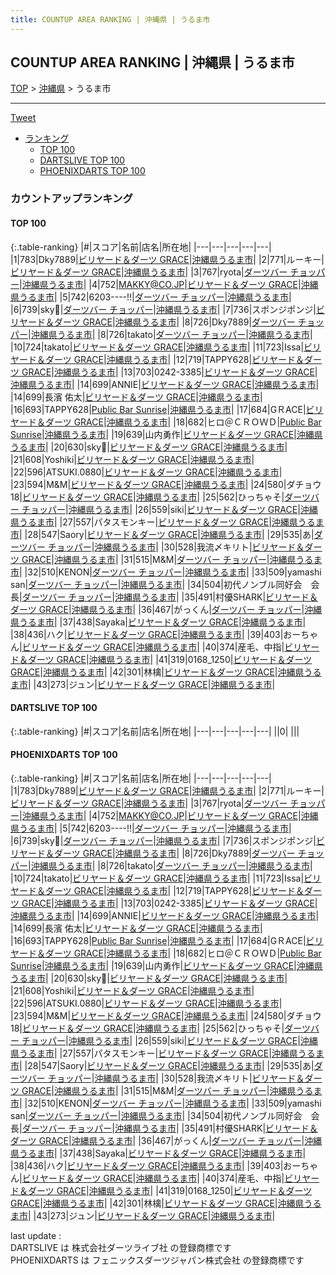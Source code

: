 ```yaml
---
title: COUNTUP AREA RANKING | 沖縄県 | うるま市
---
```

## COUNTUP AREA RANKING | 沖縄県 | うるま市

[TOP](/darts/rank/) > [沖縄県](/darts/rank/沖縄県/) > うるま市

___

<a href="https://twitter.com/share?ref_src=twsrc%5Etfw" data-text="COUNTUP AREA RANKING | 沖縄県うるま市" class="twitter-share-button" data-hashtags="DARTSLIVE,PHOENIXDARTS,darts,ダーツ" data-show-count="false">Tweet</a>

* [ランキング](#カウントアップランキング)
    * [TOP 100](#top-100)
    * [DARTSLIVE TOP 100](#dartslive-top-100)
    * [PHOENIXDARTS TOP 100](#phoenixdarts-top-100)

### カウントアップランキング

#### TOP 100



{:.table-ranking}
|#|スコア|名前|店名|所在地|
|---|---|---|---|---|
|1|783|<span class="rank-name-pd">Dky7889</span>|<a href="https://vs.phoenixdarts.com/jp/shop/shopDetailInfo/s_62485?s_seq=62485">ビリヤード＆ダーツ GRACE</a>|<a href="/darts/rank/沖縄県/うるま市">沖縄県うるま市</a>|
|2|771|<span class="rank-name-pd">ルーキー</span>|<a href="https://vs.phoenixdarts.com/jp/shop/shopDetailInfo/s_62485?s_seq=62485">ビリヤード＆ダーツ GRACE</a>|<a href="/darts/rank/沖縄県/うるま市">沖縄県うるま市</a>|
|3|767|<span class="rank-name-pd">ryota</span>|<a href="https://vs.phoenixdarts.com/jp/shop/shopDetailInfo/s_8672?s_seq=8672">ダーツバー チョッパー</a>|<a href="/darts/rank/沖縄県/うるま市">沖縄県うるま市</a>|
|4|752|<span class="rank-name-pd">MAKKY@CO.JP</span>|<a href="https://vs.phoenixdarts.com/jp/shop/shopDetailInfo/s_62485?s_seq=62485">ビリヤード＆ダーツ GRACE</a>|<a href="/darts/rank/沖縄県/うるま市">沖縄県うるま市</a>|
|5|742|<span class="rank-name-pd">6203----!!</span>|<a href="https://vs.phoenixdarts.com/jp/shop/shopDetailInfo/s_8672?s_seq=8672">ダーツバー チョッパー</a>|<a href="/darts/rank/沖縄県/うるま市">沖縄県うるま市</a>|
|6|739|<span class="rank-name-pd">sky🦊</span>|<a href="https://vs.phoenixdarts.com/jp/shop/shopDetailInfo/s_8672?s_seq=8672">ダーツバー チョッパー</a>|<a href="/darts/rank/沖縄県/うるま市">沖縄県うるま市</a>|
|7|736|<span class="rank-name-pd">スポンジポンジ</span>|<a href="https://vs.phoenixdarts.com/jp/shop/shopDetailInfo/s_62485?s_seq=62485">ビリヤード＆ダーツ GRACE</a>|<a href="/darts/rank/沖縄県/うるま市">沖縄県うるま市</a>|
|8|726|<span class="rank-name-pd">Dky7889</span>|<a href="https://vs.phoenixdarts.com/jp/shop/shopDetailInfo/s_8672?s_seq=8672">ダーツバー チョッパー</a>|<a href="/darts/rank/沖縄県/うるま市">沖縄県うるま市</a>|
|8|726|<span class="rank-name-pd">takato</span>|<a href="https://vs.phoenixdarts.com/jp/shop/shopDetailInfo/s_8672?s_seq=8672">ダーツバー チョッパー</a>|<a href="/darts/rank/沖縄県/うるま市">沖縄県うるま市</a>|
|10|724|<span class="rank-name-pd">takato</span>|<a href="https://vs.phoenixdarts.com/jp/shop/shopDetailInfo/s_62485?s_seq=62485">ビリヤード＆ダーツ GRACE</a>|<a href="/darts/rank/沖縄県/うるま市">沖縄県うるま市</a>|
|11|723|<span class="rank-name-pd">Issa</span>|<a href="https://vs.phoenixdarts.com/jp/shop/shopDetailInfo/s_62485?s_seq=62485">ビリヤード＆ダーツ GRACE</a>|<a href="/darts/rank/沖縄県/うるま市">沖縄県うるま市</a>|
|12|719|<span class="rank-name-pd">TAPPY628</span>|<a href="https://vs.phoenixdarts.com/jp/shop/shopDetailInfo/s_62485?s_seq=62485">ビリヤード＆ダーツ GRACE</a>|<a href="/darts/rank/沖縄県/うるま市">沖縄県うるま市</a>|
|13|703|<span class="rank-name-pd">0242-3385</span>|<a href="https://vs.phoenixdarts.com/jp/shop/shopDetailInfo/s_62485?s_seq=62485">ビリヤード＆ダーツ GRACE</a>|<a href="/darts/rank/沖縄県/うるま市">沖縄県うるま市</a>|
|14|699|<span class="rank-name-pd">ANNIE</span>|<a href="https://vs.phoenixdarts.com/jp/shop/shopDetailInfo/s_62485?s_seq=62485">ビリヤード＆ダーツ GRACE</a>|<a href="/darts/rank/沖縄県/うるま市">沖縄県うるま市</a>|
|14|699|<span class="rank-name-pd">長濱 佑太</span>|<a href="https://vs.phoenixdarts.com/jp/shop/shopDetailInfo/s_62485?s_seq=62485">ビリヤード＆ダーツ GRACE</a>|<a href="/darts/rank/沖縄県/うるま市">沖縄県うるま市</a>|
|16|693|<span class="rank-name-pd">TAPPY628</span>|<a href="https://vs.phoenixdarts.com/jp/shop/shopDetailInfo/s_89941?s_seq=89941">Public Bar Sunrise</a>|<a href="/darts/rank/沖縄県/うるま市">沖縄県うるま市</a>|
|17|684|<span class="rank-name-pd">GＲACE</span>|<a href="https://vs.phoenixdarts.com/jp/shop/shopDetailInfo/s_62485?s_seq=62485">ビリヤード＆ダーツ GRACE</a>|<a href="/darts/rank/沖縄県/うるま市">沖縄県うるま市</a>|
|18|682|<span class="rank-name-pd">ヒロ＠ＣＲＯＷＤ</span>|<a href="https://vs.phoenixdarts.com/jp/shop/shopDetailInfo/s_89941?s_seq=89941">Public Bar Sunrise</a>|<a href="/darts/rank/沖縄県/うるま市">沖縄県うるま市</a>|
|19|639|<span class="rank-name-pd">山内勇作</span>|<a href="https://vs.phoenixdarts.com/jp/shop/shopDetailInfo/s_62485?s_seq=62485">ビリヤード＆ダーツ GRACE</a>|<a href="/darts/rank/沖縄県/うるま市">沖縄県うるま市</a>|
|20|630|<span class="rank-name-pd">sky🦊</span>|<a href="https://vs.phoenixdarts.com/jp/shop/shopDetailInfo/s_62485?s_seq=62485">ビリヤード＆ダーツ GRACE</a>|<a href="/darts/rank/沖縄県/うるま市">沖縄県うるま市</a>|
|21|608|<span class="rank-name-pd">Yoshiki</span>|<a href="https://vs.phoenixdarts.com/jp/shop/shopDetailInfo/s_62485?s_seq=62485">ビリヤード＆ダーツ GRACE</a>|<a href="/darts/rank/沖縄県/うるま市">沖縄県うるま市</a>|
|22|596|<span class="rank-name-pd">ATSUKI.0880</span>|<a href="https://vs.phoenixdarts.com/jp/shop/shopDetailInfo/s_62485?s_seq=62485">ビリヤード＆ダーツ GRACE</a>|<a href="/darts/rank/沖縄県/うるま市">沖縄県うるま市</a>|
|23|594|<span class="rank-name-pd">M&amp;M</span>|<a href="https://vs.phoenixdarts.com/jp/shop/shopDetailInfo/s_62485?s_seq=62485">ビリヤード＆ダーツ GRACE</a>|<a href="/darts/rank/沖縄県/うるま市">沖縄県うるま市</a>|
|24|580|<span class="rank-name-pd">ダチョウ18</span>|<a href="https://vs.phoenixdarts.com/jp/shop/shopDetailInfo/s_62485?s_seq=62485">ビリヤード＆ダーツ GRACE</a>|<a href="/darts/rank/沖縄県/うるま市">沖縄県うるま市</a>|
|25|562|<span class="rank-name-pd">ひっちゃそ</span>|<a href="https://vs.phoenixdarts.com/jp/shop/shopDetailInfo/s_8672?s_seq=8672">ダーツバー チョッパー</a>|<a href="/darts/rank/沖縄県/うるま市">沖縄県うるま市</a>|
|26|559|<span class="rank-name-pd">siki</span>|<a href="https://vs.phoenixdarts.com/jp/shop/shopDetailInfo/s_62485?s_seq=62485">ビリヤード＆ダーツ GRACE</a>|<a href="/darts/rank/沖縄県/うるま市">沖縄県うるま市</a>|
|27|557|<span class="rank-name-pd">パタスモンキー</span>|<a href="https://vs.phoenixdarts.com/jp/shop/shopDetailInfo/s_62485?s_seq=62485">ビリヤード＆ダーツ GRACE</a>|<a href="/darts/rank/沖縄県/うるま市">沖縄県うるま市</a>|
|28|547|<span class="rank-name-pd">Saory</span>|<a href="https://vs.phoenixdarts.com/jp/shop/shopDetailInfo/s_62485?s_seq=62485">ビリヤード＆ダーツ GRACE</a>|<a href="/darts/rank/沖縄県/うるま市">沖縄県うるま市</a>|
|29|535|<span class="rank-name-pd">あ</span>|<a href="https://vs.phoenixdarts.com/jp/shop/shopDetailInfo/s_8672?s_seq=8672">ダーツバー チョッパー</a>|<a href="/darts/rank/沖縄県/うるま市">沖縄県うるま市</a>|
|30|528|<span class="rank-name-pd">我流〆キリト</span>|<a href="https://vs.phoenixdarts.com/jp/shop/shopDetailInfo/s_62485?s_seq=62485">ビリヤード＆ダーツ GRACE</a>|<a href="/darts/rank/沖縄県/うるま市">沖縄県うるま市</a>|
|31|515|<span class="rank-name-pd">M&amp;M</span>|<a href="https://vs.phoenixdarts.com/jp/shop/shopDetailInfo/s_8672?s_seq=8672">ダーツバー チョッパー</a>|<a href="/darts/rank/沖縄県/うるま市">沖縄県うるま市</a>|
|32|510|<span class="rank-name-pd">KENON</span>|<a href="https://vs.phoenixdarts.com/jp/shop/shopDetailInfo/s_8672?s_seq=8672">ダーツバー チョッパー</a>|<a href="/darts/rank/沖縄県/うるま市">沖縄県うるま市</a>|
|33|509|<span class="rank-name-pd">yamashi san</span>|<a href="https://vs.phoenixdarts.com/jp/shop/shopDetailInfo/s_8672?s_seq=8672">ダーツバー チョッパー</a>|<a href="/darts/rank/沖縄県/うるま市">沖縄県うるま市</a>|
|34|504|<span class="rank-name-pd">初代ノンブル同好会　会長</span>|<a href="https://vs.phoenixdarts.com/jp/shop/shopDetailInfo/s_8672?s_seq=8672">ダーツバー チョッパー</a>|<a href="/darts/rank/沖縄県/うるま市">沖縄県うるま市</a>|
|35|491|<span class="rank-name-pd">村優SHARK</span>|<a href="https://vs.phoenixdarts.com/jp/shop/shopDetailInfo/s_62485?s_seq=62485">ビリヤード＆ダーツ GRACE</a>|<a href="/darts/rank/沖縄県/うるま市">沖縄県うるま市</a>|
|36|467|<span class="rank-name-pd">がっくん</span>|<a href="https://vs.phoenixdarts.com/jp/shop/shopDetailInfo/s_8672?s_seq=8672">ダーツバー チョッパー</a>|<a href="/darts/rank/沖縄県/うるま市">沖縄県うるま市</a>|
|37|438|<span class="rank-name-pd">Sayaka</span>|<a href="https://vs.phoenixdarts.com/jp/shop/shopDetailInfo/s_62485?s_seq=62485">ビリヤード＆ダーツ GRACE</a>|<a href="/darts/rank/沖縄県/うるま市">沖縄県うるま市</a>|
|38|436|<span class="rank-name-pd">ハク</span>|<a href="https://vs.phoenixdarts.com/jp/shop/shopDetailInfo/s_62485?s_seq=62485">ビリヤード＆ダーツ GRACE</a>|<a href="/darts/rank/沖縄県/うるま市">沖縄県うるま市</a>|
|39|403|<span class="rank-name-pd">おーちゃん</span>|<a href="https://vs.phoenixdarts.com/jp/shop/shopDetailInfo/s_62485?s_seq=62485">ビリヤード＆ダーツ GRACE</a>|<a href="/darts/rank/沖縄県/うるま市">沖縄県うるま市</a>|
|40|374|<span class="rank-name-pd">産毛、中指</span>|<a href="https://vs.phoenixdarts.com/jp/shop/shopDetailInfo/s_62485?s_seq=62485">ビリヤード＆ダーツ GRACE</a>|<a href="/darts/rank/沖縄県/うるま市">沖縄県うるま市</a>|
|41|319|<span class="rank-name-pd">0168_1250</span>|<a href="https://vs.phoenixdarts.com/jp/shop/shopDetailInfo/s_62485?s_seq=62485">ビリヤード＆ダーツ GRACE</a>|<a href="/darts/rank/沖縄県/うるま市">沖縄県うるま市</a>|
|42|301|<span class="rank-name-pd">林檎</span>|<a href="https://vs.phoenixdarts.com/jp/shop/shopDetailInfo/s_62485?s_seq=62485">ビリヤード＆ダーツ GRACE</a>|<a href="/darts/rank/沖縄県/うるま市">沖縄県うるま市</a>|
|43|273|<span class="rank-name-pd">ジュン</span>|<a href="https://vs.phoenixdarts.com/jp/shop/shopDetailInfo/s_62485?s_seq=62485">ビリヤード＆ダーツ GRACE</a>|<a href="/darts/rank/沖縄県/うるま市">沖縄県うるま市</a>|


#### DARTSLIVE TOP 100



{:.table-ranking}
|#|スコア|名前|店名|所在地|
|---|---|---|---|---|
||0|<span class="rank-name-dl"> </span>|<a href=""></a>|<a href="/darts/rank//"></a>|


#### PHOENIXDARTS TOP 100



{:.table-ranking}
|#|スコア|名前|店名|所在地|
|---|---|---|---|---|
|1|783|<span class="rank-name-pd">Dky7889</span>|<a href="https://vs.phoenixdarts.com/jp/shop/shopDetailInfo/s_62485?s_seq=62485">ビリヤード＆ダーツ GRACE</a>|<a href="/darts/rank/沖縄県/うるま市">沖縄県うるま市</a>|
|2|771|<span class="rank-name-pd">ルーキー</span>|<a href="https://vs.phoenixdarts.com/jp/shop/shopDetailInfo/s_62485?s_seq=62485">ビリヤード＆ダーツ GRACE</a>|<a href="/darts/rank/沖縄県/うるま市">沖縄県うるま市</a>|
|3|767|<span class="rank-name-pd">ryota</span>|<a href="https://vs.phoenixdarts.com/jp/shop/shopDetailInfo/s_8672?s_seq=8672">ダーツバー チョッパー</a>|<a href="/darts/rank/沖縄県/うるま市">沖縄県うるま市</a>|
|4|752|<span class="rank-name-pd">MAKKY@CO.JP</span>|<a href="https://vs.phoenixdarts.com/jp/shop/shopDetailInfo/s_62485?s_seq=62485">ビリヤード＆ダーツ GRACE</a>|<a href="/darts/rank/沖縄県/うるま市">沖縄県うるま市</a>|
|5|742|<span class="rank-name-pd">6203----!!</span>|<a href="https://vs.phoenixdarts.com/jp/shop/shopDetailInfo/s_8672?s_seq=8672">ダーツバー チョッパー</a>|<a href="/darts/rank/沖縄県/うるま市">沖縄県うるま市</a>|
|6|739|<span class="rank-name-pd">sky🦊</span>|<a href="https://vs.phoenixdarts.com/jp/shop/shopDetailInfo/s_8672?s_seq=8672">ダーツバー チョッパー</a>|<a href="/darts/rank/沖縄県/うるま市">沖縄県うるま市</a>|
|7|736|<span class="rank-name-pd">スポンジポンジ</span>|<a href="https://vs.phoenixdarts.com/jp/shop/shopDetailInfo/s_62485?s_seq=62485">ビリヤード＆ダーツ GRACE</a>|<a href="/darts/rank/沖縄県/うるま市">沖縄県うるま市</a>|
|8|726|<span class="rank-name-pd">Dky7889</span>|<a href="https://vs.phoenixdarts.com/jp/shop/shopDetailInfo/s_8672?s_seq=8672">ダーツバー チョッパー</a>|<a href="/darts/rank/沖縄県/うるま市">沖縄県うるま市</a>|
|8|726|<span class="rank-name-pd">takato</span>|<a href="https://vs.phoenixdarts.com/jp/shop/shopDetailInfo/s_8672?s_seq=8672">ダーツバー チョッパー</a>|<a href="/darts/rank/沖縄県/うるま市">沖縄県うるま市</a>|
|10|724|<span class="rank-name-pd">takato</span>|<a href="https://vs.phoenixdarts.com/jp/shop/shopDetailInfo/s_62485?s_seq=62485">ビリヤード＆ダーツ GRACE</a>|<a href="/darts/rank/沖縄県/うるま市">沖縄県うるま市</a>|
|11|723|<span class="rank-name-pd">Issa</span>|<a href="https://vs.phoenixdarts.com/jp/shop/shopDetailInfo/s_62485?s_seq=62485">ビリヤード＆ダーツ GRACE</a>|<a href="/darts/rank/沖縄県/うるま市">沖縄県うるま市</a>|
|12|719|<span class="rank-name-pd">TAPPY628</span>|<a href="https://vs.phoenixdarts.com/jp/shop/shopDetailInfo/s_62485?s_seq=62485">ビリヤード＆ダーツ GRACE</a>|<a href="/darts/rank/沖縄県/うるま市">沖縄県うるま市</a>|
|13|703|<span class="rank-name-pd">0242-3385</span>|<a href="https://vs.phoenixdarts.com/jp/shop/shopDetailInfo/s_62485?s_seq=62485">ビリヤード＆ダーツ GRACE</a>|<a href="/darts/rank/沖縄県/うるま市">沖縄県うるま市</a>|
|14|699|<span class="rank-name-pd">ANNIE</span>|<a href="https://vs.phoenixdarts.com/jp/shop/shopDetailInfo/s_62485?s_seq=62485">ビリヤード＆ダーツ GRACE</a>|<a href="/darts/rank/沖縄県/うるま市">沖縄県うるま市</a>|
|14|699|<span class="rank-name-pd">長濱 佑太</span>|<a href="https://vs.phoenixdarts.com/jp/shop/shopDetailInfo/s_62485?s_seq=62485">ビリヤード＆ダーツ GRACE</a>|<a href="/darts/rank/沖縄県/うるま市">沖縄県うるま市</a>|
|16|693|<span class="rank-name-pd">TAPPY628</span>|<a href="https://vs.phoenixdarts.com/jp/shop/shopDetailInfo/s_89941?s_seq=89941">Public Bar Sunrise</a>|<a href="/darts/rank/沖縄県/うるま市">沖縄県うるま市</a>|
|17|684|<span class="rank-name-pd">GＲACE</span>|<a href="https://vs.phoenixdarts.com/jp/shop/shopDetailInfo/s_62485?s_seq=62485">ビリヤード＆ダーツ GRACE</a>|<a href="/darts/rank/沖縄県/うるま市">沖縄県うるま市</a>|
|18|682|<span class="rank-name-pd">ヒロ＠ＣＲＯＷＤ</span>|<a href="https://vs.phoenixdarts.com/jp/shop/shopDetailInfo/s_89941?s_seq=89941">Public Bar Sunrise</a>|<a href="/darts/rank/沖縄県/うるま市">沖縄県うるま市</a>|
|19|639|<span class="rank-name-pd">山内勇作</span>|<a href="https://vs.phoenixdarts.com/jp/shop/shopDetailInfo/s_62485?s_seq=62485">ビリヤード＆ダーツ GRACE</a>|<a href="/darts/rank/沖縄県/うるま市">沖縄県うるま市</a>|
|20|630|<span class="rank-name-pd">sky🦊</span>|<a href="https://vs.phoenixdarts.com/jp/shop/shopDetailInfo/s_62485?s_seq=62485">ビリヤード＆ダーツ GRACE</a>|<a href="/darts/rank/沖縄県/うるま市">沖縄県うるま市</a>|
|21|608|<span class="rank-name-pd">Yoshiki</span>|<a href="https://vs.phoenixdarts.com/jp/shop/shopDetailInfo/s_62485?s_seq=62485">ビリヤード＆ダーツ GRACE</a>|<a href="/darts/rank/沖縄県/うるま市">沖縄県うるま市</a>|
|22|596|<span class="rank-name-pd">ATSUKI.0880</span>|<a href="https://vs.phoenixdarts.com/jp/shop/shopDetailInfo/s_62485?s_seq=62485">ビリヤード＆ダーツ GRACE</a>|<a href="/darts/rank/沖縄県/うるま市">沖縄県うるま市</a>|
|23|594|<span class="rank-name-pd">M&amp;M</span>|<a href="https://vs.phoenixdarts.com/jp/shop/shopDetailInfo/s_62485?s_seq=62485">ビリヤード＆ダーツ GRACE</a>|<a href="/darts/rank/沖縄県/うるま市">沖縄県うるま市</a>|
|24|580|<span class="rank-name-pd">ダチョウ18</span>|<a href="https://vs.phoenixdarts.com/jp/shop/shopDetailInfo/s_62485?s_seq=62485">ビリヤード＆ダーツ GRACE</a>|<a href="/darts/rank/沖縄県/うるま市">沖縄県うるま市</a>|
|25|562|<span class="rank-name-pd">ひっちゃそ</span>|<a href="https://vs.phoenixdarts.com/jp/shop/shopDetailInfo/s_8672?s_seq=8672">ダーツバー チョッパー</a>|<a href="/darts/rank/沖縄県/うるま市">沖縄県うるま市</a>|
|26|559|<span class="rank-name-pd">siki</span>|<a href="https://vs.phoenixdarts.com/jp/shop/shopDetailInfo/s_62485?s_seq=62485">ビリヤード＆ダーツ GRACE</a>|<a href="/darts/rank/沖縄県/うるま市">沖縄県うるま市</a>|
|27|557|<span class="rank-name-pd">パタスモンキー</span>|<a href="https://vs.phoenixdarts.com/jp/shop/shopDetailInfo/s_62485?s_seq=62485">ビリヤード＆ダーツ GRACE</a>|<a href="/darts/rank/沖縄県/うるま市">沖縄県うるま市</a>|
|28|547|<span class="rank-name-pd">Saory</span>|<a href="https://vs.phoenixdarts.com/jp/shop/shopDetailInfo/s_62485?s_seq=62485">ビリヤード＆ダーツ GRACE</a>|<a href="/darts/rank/沖縄県/うるま市">沖縄県うるま市</a>|
|29|535|<span class="rank-name-pd">あ</span>|<a href="https://vs.phoenixdarts.com/jp/shop/shopDetailInfo/s_8672?s_seq=8672">ダーツバー チョッパー</a>|<a href="/darts/rank/沖縄県/うるま市">沖縄県うるま市</a>|
|30|528|<span class="rank-name-pd">我流〆キリト</span>|<a href="https://vs.phoenixdarts.com/jp/shop/shopDetailInfo/s_62485?s_seq=62485">ビリヤード＆ダーツ GRACE</a>|<a href="/darts/rank/沖縄県/うるま市">沖縄県うるま市</a>|
|31|515|<span class="rank-name-pd">M&amp;M</span>|<a href="https://vs.phoenixdarts.com/jp/shop/shopDetailInfo/s_8672?s_seq=8672">ダーツバー チョッパー</a>|<a href="/darts/rank/沖縄県/うるま市">沖縄県うるま市</a>|
|32|510|<span class="rank-name-pd">KENON</span>|<a href="https://vs.phoenixdarts.com/jp/shop/shopDetailInfo/s_8672?s_seq=8672">ダーツバー チョッパー</a>|<a href="/darts/rank/沖縄県/うるま市">沖縄県うるま市</a>|
|33|509|<span class="rank-name-pd">yamashi san</span>|<a href="https://vs.phoenixdarts.com/jp/shop/shopDetailInfo/s_8672?s_seq=8672">ダーツバー チョッパー</a>|<a href="/darts/rank/沖縄県/うるま市">沖縄県うるま市</a>|
|34|504|<span class="rank-name-pd">初代ノンブル同好会　会長</span>|<a href="https://vs.phoenixdarts.com/jp/shop/shopDetailInfo/s_8672?s_seq=8672">ダーツバー チョッパー</a>|<a href="/darts/rank/沖縄県/うるま市">沖縄県うるま市</a>|
|35|491|<span class="rank-name-pd">村優SHARK</span>|<a href="https://vs.phoenixdarts.com/jp/shop/shopDetailInfo/s_62485?s_seq=62485">ビリヤード＆ダーツ GRACE</a>|<a href="/darts/rank/沖縄県/うるま市">沖縄県うるま市</a>|
|36|467|<span class="rank-name-pd">がっくん</span>|<a href="https://vs.phoenixdarts.com/jp/shop/shopDetailInfo/s_8672?s_seq=8672">ダーツバー チョッパー</a>|<a href="/darts/rank/沖縄県/うるま市">沖縄県うるま市</a>|
|37|438|<span class="rank-name-pd">Sayaka</span>|<a href="https://vs.phoenixdarts.com/jp/shop/shopDetailInfo/s_62485?s_seq=62485">ビリヤード＆ダーツ GRACE</a>|<a href="/darts/rank/沖縄県/うるま市">沖縄県うるま市</a>|
|38|436|<span class="rank-name-pd">ハク</span>|<a href="https://vs.phoenixdarts.com/jp/shop/shopDetailInfo/s_62485?s_seq=62485">ビリヤード＆ダーツ GRACE</a>|<a href="/darts/rank/沖縄県/うるま市">沖縄県うるま市</a>|
|39|403|<span class="rank-name-pd">おーちゃん</span>|<a href="https://vs.phoenixdarts.com/jp/shop/shopDetailInfo/s_62485?s_seq=62485">ビリヤード＆ダーツ GRACE</a>|<a href="/darts/rank/沖縄県/うるま市">沖縄県うるま市</a>|
|40|374|<span class="rank-name-pd">産毛、中指</span>|<a href="https://vs.phoenixdarts.com/jp/shop/shopDetailInfo/s_62485?s_seq=62485">ビリヤード＆ダーツ GRACE</a>|<a href="/darts/rank/沖縄県/うるま市">沖縄県うるま市</a>|
|41|319|<span class="rank-name-pd">0168_1250</span>|<a href="https://vs.phoenixdarts.com/jp/shop/shopDetailInfo/s_62485?s_seq=62485">ビリヤード＆ダーツ GRACE</a>|<a href="/darts/rank/沖縄県/うるま市">沖縄県うるま市</a>|
|42|301|<span class="rank-name-pd">林檎</span>|<a href="https://vs.phoenixdarts.com/jp/shop/shopDetailInfo/s_62485?s_seq=62485">ビリヤード＆ダーツ GRACE</a>|<a href="/darts/rank/沖縄県/うるま市">沖縄県うるま市</a>|
|43|273|<span class="rank-name-pd">ジュン</span>|<a href="https://vs.phoenixdarts.com/jp/shop/shopDetailInfo/s_62485?s_seq=62485">ビリヤード＆ダーツ GRACE</a>|<a href="/darts/rank/沖縄県/うるま市">沖縄県うるま市</a>|


<div class="footer border-top border-gray-light mt-5 pt-3 text-right text-gray">
    last update : <span style="font-weight: italic" id="foot_last_modified"></span><br />
    DARTSLIVE は 株式会社ダーツライブ社 の登録商標です<br />
    PHOENIXDARTS は フェニックスダーツジャパン株式会社 の登録商標です<br />
</div>

<script src="https://cdnjs.cloudflare.com/ajax/libs/jquery.tablesorter/2.31.3/js/jquery.tablesorter.min.js" integrity="sha512-qzgd5cYSZcosqpzpn7zF2ZId8f/8CHmFKZ8j7mU4OUXTNRd5g+ZHBPsgKEwoqxCtdQvExE5LprwwPAgoicguNg==" crossorigin="anonymous" referrerpolicy="no-referrer"></script>
<link rel="stylesheet" href="https://cdnjs.cloudflare.com/ajax/libs/jquery.tablesorter/2.31.3/css/theme.default.min.css" integrity="sha512-wghhOJkjQX0Lh3NSWvNKeZ0ZpNn+SPVXX1Qyc9OCaogADktxrBiBdKGDoqVUOyhStvMBmJQ8ZdMHiR3wuEq8+w==" crossorigin="anonymous" referrerpolicy="no-referrer" />
<script>
$(function() {
    $(".table-ranking").tablesorter({sortList:[[0, 0]]});
    $("#foot_last_modified").text(formatDate(new Date(document.lastModified), 'yyyy-MM-dd HH:mm:ss'));
});
</script>

<script async src="https://platform.twitter.com/widgets.js" charset="utf-8"></script>